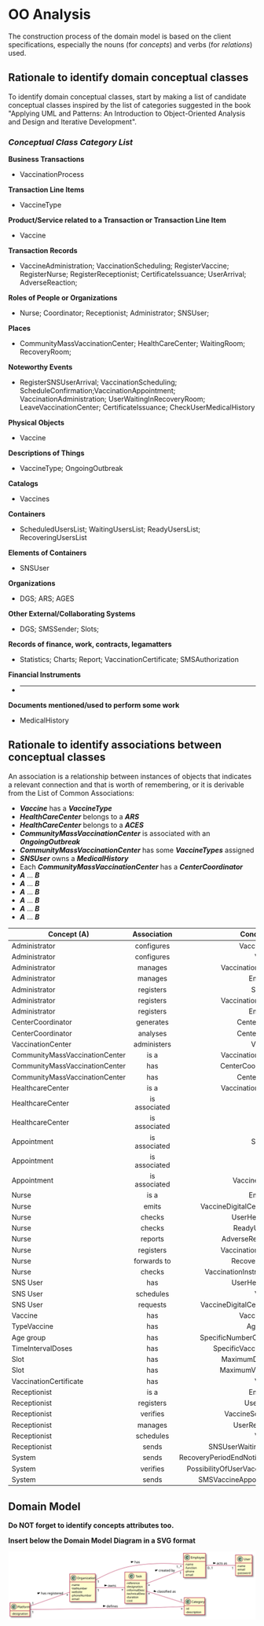 # OO Analysis

The construction process of the domain model is based on the client specifications, especially the nouns (for _concepts_) and verbs (for _relations_) used.

## Rationale to identify domain conceptual classes

To identify domain conceptual classes, start by making a list of candidate conceptual classes inspired by the list of categories suggested in the book "Applying UML and Patterns: An Introduction to Object-Oriented Analysis and Design and Iterative Development".

### _Conceptual Class Category List_

**Business Transactions**

- VaccinationProcess

**Transaction Line Items**

- VaccineType

**Product/Service related to a Transaction or Transaction Line Item**

- Vaccine

**Transaction Records**

- VaccineAdministration; VaccinationScheduling; RegisterVaccine; RegisterNurse; RegisterReceptionist; CertificateIssuance; UserArrival; AdverseReaction;

**Roles of People or Organizations**

- Nurse; Coordinator; Receptionist; Administrator; SNSUser;

**Places**

- CommunityMassVaccinationCenter; HealthCareCenter; WaitingRoom; RecoveryRoom;

**Noteworthy Events**

- RegisterSNSUserArrival; VaccinationScheduling; ScheduleConfirmation;VaccinationAppointment; VaccinationAdministration; UserWaitingInRecoveryRoom; LeaveVaccinationCenter; CertificateIssuance; CheckUserMedicalHistory

**Physical Objects**

- Vaccine

**Descriptions of Things**

- VaccineType; OngoingOutbreak

**Catalogs**

- Vaccines

**Containers**

- ScheduledUsersList; WaitingUsersList; ReadyUsersList; RecoveringUsersList

**Elements of Containers**

- SNSUser

**Organizations**

- DGS; ARS; AGES

**Other External/Collaborating Systems**

- DGS; SMSSender; Slots;

**Records of finance, work, contracts, legamatters**

- Statistics; Charts; Report; VaccinationCertificate; SMSAuthorization

**Financial Instruments**

- ***

**Documents mentioned/used to perform some work**

- MedicalHistory

## **Rationale to identify associations between conceptual classes**

An association is a relationship between instances of objects that indicates a relevant connection and that is worth of remembering, or it is derivable from the List of Common Associations:

- **_Vaccine_** has a **_VaccineType_**
- **_HealthCareCenter_** belongs to a **_ARS_**
- **_HealthCareCenter_** belongs to a **_ACES_**
- **_CommunityMassVaccinationCenter_** is associated with an **_OngoingOutbreak_**
- **_CommunityMassVaccinationCenter_** has some **_VaccineTypes_** assigned
- **_SNSUser_** owns a **_MedicalHistory_**
- Each **_CommunityMassVaccinationCenter_** has a **_CenterCoordinator_**
- **_A_** ... **_B_**
- **_A_** ... **_B_**
- **_A_** ... **_B_**
- **_A_** ... **_B_**
- **_A_** ... **_B_**
- **_A_** ... **_B_**

| Concept (A)                    |  Association  |                   Concept (B) |
| ------------------------------ | :-----------: | ----------------------------: |
| Administrator                  |  configures   |                   VaccineType |
| Administrator                  |  configures   |                       Vaccine |
| Administrator                  |    manages    |             VaccinationCenter |
| Administrator                  |    manages    |                      Employee |
| Administrator                  |   registers   |                       SNSUser |
| Administrator                  |   registers   |             VaccinationCenter |
| Administrator                  |   registers   |                      Employee |
| CenterCoordinator              |   generates   |                  CenterReport |
| CenterCoordinator              |   analyses    |                  CenterReport |
| VaccinationCenter              |  administers  |                      Vaccines |
| CommunityMassVaccinationCenter |     is a      |             VaccinationCenter |
| CommunityMassVaccinationCenter |      has      |             CenterCoordinator |
| CommunityMassVaccinationCenter |      has      |                  CenterReport |
| HealthcareCenter               |     is a      |             VaccinationCenter |
| HealthcareCenter               | is associated |                           ARS |
| HealthcareCenter               | is associated |                          ACES |
| Appointment                    | is associated |                       SNSUser |
| Appointment                    | is associated |                         Nurse |
| Appointment                    | is associated |                VaccineDetails |
| Nurse                          |     is a      |                      Employee |
| Nurse                          |     emits     |     VaccineDigitalCertificate |
| Nurse                          |    checks     |                UserHealthInfo |
| Nurse                          |    checks     |                 ReadyUserList |
| Nurse                          |    reports    |              AdverseReactions |
| Nurse                          |   registers   |            VaccinationDetails |
| Nurse                          |  forwards to  |                  RecoveryRoom |
| Nurse                          |    checks     |       VaccinationInstructions |
| SNS User                       |      has      |                UserHealthInfo |
| SNS User                       |   schedules   |                       Vaccine |
| SNS User                       |   requests    |     VaccineDigitalCertificate |
| Vaccine                        |      has      |                   VaccineType |
| TypeVaccine                    |      has      |                     Age group |
| Age group                      |      has      |         SpecificNumberOfDoses |
| TimeIntervalDoses              |      has      |           SpecificVaccineType |
| Slot                           |      has      |               MaximumDuration |
| Slot                           |      has      |               MaximumVaccines |
| VaccinationCertificate         |      has      |                       Vaccine |
| Receptionist                   |     is a      |                      Employee |
| Receptionist                   |   registers   |                   UserArrival |
| Receptionist                   |   verifies    |               VaccineSchedule |
| Receptionist                   |    manages    |                 UserReadyList |
| Receptionist                   |   schedules   |                       Vaccine |
| Receptionist                   |     sends     |            SNSUserWaitingRoom |
| System                         |     sends     | RecoveryPeriodEndNotification |
| System                         |   verifies    |  PossibilityOfUserVaccination |
| System                         |     sends     |         SMSVaccineAppointment |

## Domain Model

**Do NOT forget to identify concepts attributes too.**

**Insert below the Domain Model Diagram in a SVG format**

![DM.svg](DM.svg)
